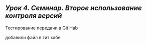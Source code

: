 ## *_Урок 4. Семинар. Второе использование контроля версий_*

Тестирование передачи в Git Hab

добавили файл в гит хабе

